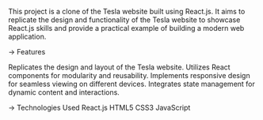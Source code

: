 This project is a clone of the Tesla website built using React.js. 
It aims to replicate the design and functionality of the Tesla website to showcase React.js skills and provide a practical example of building a modern web application.

-> Features

Replicates the design and layout of the Tesla website.
Utilizes React components for modularity and reusability.
Implements responsive design for seamless viewing on different devices.
Integrates state management for dynamic content and interactions.

-> Technologies Used
React.js
HTML5
CSS3
JavaScript
